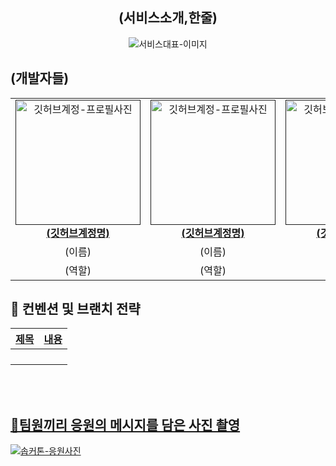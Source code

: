 <div align="center">

<h2> (서비스소개,한줄) </h2>

<img src=""  alt="서비스대표-이미지" />

</div>

<h2> (개발자들) </h2>

<table align="center">
    <tr align="center">
        <td style="min-width: 150px;">
            <a href="">
              <img src="" width="200" alt="깃허브계정-프로필사진">
              <br />
              <b>(깃허브계정명)</b>
            </a>
        </td>
      <td style="min-width: 150px;">
            <a href="">
              <img src="" width="200" alt="깃허브계정-프로필사진">
              <br />
              <b>(깃허브계정명)</b>
            </a>
        </td>
      <td style="min-width: 150px;">
            <a href="">
              <img src="" width="200" alt="깃허브계정-프로필사진">
              <br />
              <b>(깃허브계정명)</b>
            </a>
        </td>
      <td style="min-width: 150px;">
            <a href="">
              <img src="" width="200" alt="깃허브계정-프로필사진">
              <br />
              <b>(깃허브계정명)</b>
            </a>
        </td>
    </tr>
    <tr align="center">
        <td>
            (이름) <br/>
      </td>
       <td>
            (이름) <br/>
      </td>
       <td>
            (이름) <br/>
      </td>
       <td>
            (이름) <br/>
      </td>
    </tr>
    <tr align="center">
        <td>
            (역할) <br/>
      </td>
       <td>
            (역할) <br/>
      </td>
       <td>
            (역할) <br/>
      </td>
       <td>
            (역할) <br/>
      </td>
    </tr>
</table>

<h2>  📄 컨벤션 및 브랜치 전략 </h2>


<a href="" />

| 제목        | 내용                                                                             |
| ----------- | -------------------------------------------------------------------------------- |
|       |                                                |
|       |                                                |
|       |                                                |
|       |                                                |

<br/>

<br/>


<h2> 📸팀원끼리 응원의 메시지를 담은 사진 촬영</h2>
<img src="![Uploading SOPTKATON-iOS.jpeg…]()"  alt="솝커톤-응원사진" />

